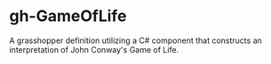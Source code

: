 # gh-GameOfLife
A grasshopper definition utilizing a C# component that constructs an interpretation of John Conway's Game of Life.
